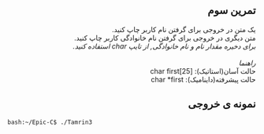 <div dir="rtl">

## تمرین سوم
یک متن در خروجی برای گرفتن نام کاربر چاپ کنید.<br />
متن دیگری در خروجی برای گرفتن نام خانوادگی کاربر چاپ کنید.<br />
*برای دخیره مقدار نام و نام خانوادگی, از تایپ char استفاده کنید.*<br />
<br />
*راهنما*
<br />حالت آسان(استاتیک): char first[25] 
<br />حالت پیشرفته(داینامیک): char *first

## نمونه ی خروجی

</div>

```bash
bash:~/Epic-C$ ./Tamrin3

```


